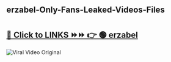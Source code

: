 
 ## erzabel-Only-Fans-Leaked-Videos-Files

# <h2><a href="https://mediaupload.pro?erzabel">🔗 Click to LINKS ⏩⏩ 👉 🟢 erzabel </a></h2>

<a href="https://mediaupload.pro?erzabel" rel="nofollow" data-target="animated-image.originalLink"><img src="https://i.ibb.co.com/xMMVF88/686577567.gif" alt="Viral Video Original" style="max-width: 100%; display: inline-block;" data-target="animated-image.originalImage"></a>